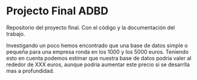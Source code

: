 # Projecto Final ADBD
Repositorio del proyecto final. Con el código y la documentación del trabajo.

Investigando un poco hemos encontrado que una base de datos simple o pequeña para una empresa ronda en los 1000 y los 5000 euros.
Teniendo esto en cuenta podemos estimar que nuestra base de datos podria valer al rededor de XXX euros, aunque podria aumentar este precio si se desarrlla mas a profundidad.
